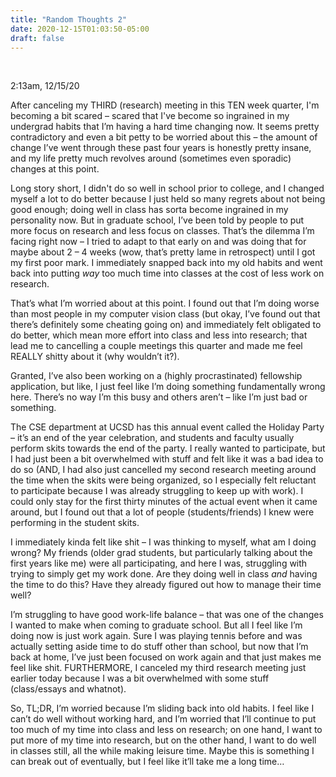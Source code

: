 ```yaml
---
title: "Random Thoughts 2"
date: 2020-12-15T01:03:50-05:00
draft: false
---
```


<br />

2:13am, 12/15/20

After canceling my THIRD (research) meeting in this TEN week quarter, I'm becoming a bit scared – scared that I've become so ingrained in my undergrad habits that I’m having a hard time changing now. It seems pretty contradictory and even a bit petty to be worried about this – the amount of change I’ve went through these past four years is honestly pretty insane, and my life pretty much revolves around (sometimes even sporadic) changes at this point.

Long story short, I didn't do so well in school prior to college, and I changed myself a lot to do better because I just held so many regrets about not being good enough; doing well in class has sorta become ingrained in my personality now. But in graduate school, I’ve been told by people to put more focus on research and less focus on classes. That’s the dilemma I’m facing right now – I tried to adapt to that early on and was doing that for maybe about 2 – 4 weeks (wow, that’s pretty lame in retrospect) until I got my first poor mark. I immediately snapped back into my old habits and went back into putting _way_ too much time into classes at the cost of less work on research.

That’s what I’m worried about at this point. I found out that I’m doing worse than most people in my computer vision class (but okay, I’ve found out that there’s definitely some cheating going on) and immediately felt obligated to do better, which mean more effort into class and less into research; that lead me to cancelling a couple meetings this quarter and made me feel REALLY shitty about it (why wouldn’t it?).

Granted, I’ve also been working on a (highly procrastinated) fellowship application, but like, I just feel like I’m doing something fundamentally wrong here. There’s no way I’m this busy and others aren’t – like I’m just bad or something.

The CSE department at UCSD has this annual event called the Holiday Party – it’s an end of the year celebration, and students and faculty usually perform skits towards the end of the party. I really wanted to participate, but I had just been a bit overwhelmed with stuff and felt like it was a bad idea to do so (AND, I had also just cancelled my second research meeting around the time when the skits were being organized, so I especially felt reluctant to participate because I was already struggling to keep up with work). I could only stay for the first thirty minutes of the actual event when it came around, but I found out that a lot of people (students/friends) I knew were performing in the student skits.

I immediately kinda felt like shit – I was thinking to myself, what am I doing wrong? My friends (older grad students, but particularly talking about the first years like me) were all participating, and here I was, struggling with trying to simply get my work done. Are they doing well in class _and_ having the time to do this? Have they already figured out how to manage their time well?

I’m struggling to have good work-life balance – that was one of the changes I wanted to make when coming to graduate school. But all I feel like I’m doing now is just work again. Sure I was playing tennis before and was actually setting aside time to do stuff other than school, but now that I’m back at home, I’ve just been focused on work again and that just makes me feel like shit. FURTHERMORE, I canceled my third research meeting just earlier today because I was a bit overwhelmed with some stuff (class/essays and whatnot).

So, TL;DR, I’m worried because I’m sliding back into old habits. I feel like I can’t do well without working hard, and I’m worried that I’ll continue to put too much of my time into class and less on research; on one hand, I want to put more of my time into research, but on the other hand, I want to do well in classes still, all the while making leisure time. Maybe this is something I can break out of eventually, but I feel like it’ll take me a long time…
